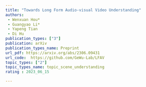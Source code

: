 ```yaml
---
title: "Towards Long Form Audio-visual Video Understanding"  
authors:  
 - Wenxuan Hou*
 - Guangyao Li*
 - Yapeng Tian
 - Di Hu 
publication_types: ["3"]  
publication: arXiv
publication_types_name: Preprint
url_pdf: https://arxiv.org/abs/2306.09431
url_code:  https://github.com/GeWu-Lab/LFAV
topic_types: ["2"]
topic_types_name: topic_scene_understanding
rating : 2023_06_15

---
```

